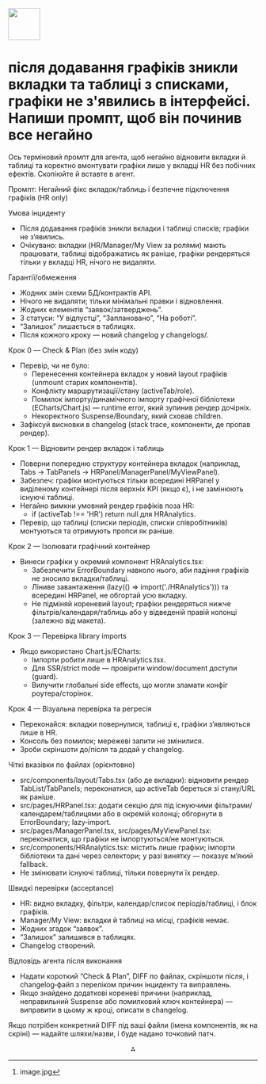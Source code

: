 <img src="https://r2cdn.perplexity.ai/pplx-full-logo-primary-dark%402x.png" style="height:64px;margin-right:32px"/>

# після додавання графіків зникли вкладки та таблиці з списками, графіки не з'явились в інтерфейсі. Напиши промпт, щоб він починив все негайно

Ось терміновий промпт для агента, щоб негайно відновити вкладки й таблиці та коректно вмонтувати графіки лише у вкладці HR без побічних ефектів. Скопіюйте й вставте в агент.

Промпт: Негайний фікс вкладок/таблиць і безпечне підключення графіків (HR only)

Умова інциденту

- Після додавання графіків зникли вкладки і таблиці списків; графіки не з’явились.
- Очікувано: вкладки (HR/Manager/My View за ролями) мають працювати, таблиці відображатись як раніше, графіки рендеряться тільки у вкладці HR, нічого не видаляти.

Гарантії/обмеження

- Жодних змін схеми БД/контрактів API.
- Нічого не видаляти; тільки мінімальні правки і відновлення.
- Жодних елементів “заявок/затверджень”.
- 3 статуси: “У відпустці”, “Заплановано”, “На роботі”.
- “Залишок” лишається в таблицях.
- Після кожного кроку — новий changelog у changelogs/.

Крок 0 — Check \& Plan (без змін коду)

- Перевір, чи не було:
    - Перенесення контейнера вкладок у новий layout графіків (unmount старих компонентів).
    - Конфлікту маршрутизації/стану (activeTab/role).
    - Помилок імпорту/динамічного імпорту графічної бібліотеки (ECharts/Chart.js) — runtime error, який зупинив рендер дочірніх.
    - Некоректного Suspense/Boundary, який сховав children.
- Зафіксуй висновки в changelog (stack trace, компоненти, де пропав рендер).

Крок 1 — Відновити рендер вкладок і таблиць

- Поверни попередню структуру контейнера вкладок (наприклад, Tabs → TabPanels → HRPanel/ManagerPanel/MyViewPanel).
- Забезпеч: графіки монтуються тільки всередині HRPanel у виділеному контейнері <HRAnalytics/> після верхніх KPI (якщо є), і не замінюють існуючі таблиці.
- Негайно вимкни умовний рендер графіків поза HR:
    - if (activeTab !== 'HR') return null для HRAnalytics.
- Перевір, що таблиці (списки періодів, списки співробітників) монтуються та отримують пропси як раніше.

Крок 2 — Ізолювати графічний контейнер

- Винеси графіки у окремий компонент HRAnalytics.tsx:
    - Забезпечити ErrorBoundary навколо нього, аби падіння графіків не зносило вкладки/таблиці.
    - Ліниве завантаження (lazy(() => import('./HRAnalytics'))) та <Suspense fallback={null}> всередині HRPanel, не обгортай усю вкладку.
    - Не підміняй кореневий layout; графіки рендеряться нижче фільтрів/календаря/таблиць або у відведеній правій колонці (залежно від макета).

Крок 3 — Перевірка library imports

- Якщо використано Chart.js/ECharts:
    - Імпорти робити лише в HRAnalytics.tsx.
    - Для SSR/strict mode — провірити window/document доступи (guard).
    - Вилучити глобальні side effects, що могли зламати конфіг роутера/сторінок.

Крок 4 — Візуальна перевірка та регресія

- Переконайся: вкладки повернулися, таблиці є, графіки з’являються лише в HR.
- Консоль без помилок; мережеві запити не змінилися.
- Зроби скріншоти до/після та додай у changelog.

Чіткі вказівки по файлах (орієнтовно)

- src/components/layout/Tabs.tsx (або де вкладки): відновити рендер TabList/TabPanels; переконатися, що activeTab береться зі стану/URL як раніше.
- src/pages/HRPanel.tsx: додати секцію для <HRAnalytics/> під існуючими фільтрами/календарем/таблицями або в окремій колонці; обгорнути в ErrorBoundary; lazy‑import.
- src/pages/ManagerPanel.tsx, src/pages/MyViewPanel.tsx: переконатися, що графіки не імпортуються/не монтуються.
- src/components/HRAnalytics.tsx: містить лише графіки; імпорти бібліотеки та дані через селектори; у разі винятку — показує м’який fallback.
- Не змінювати існуючі таблиці, тільки повернути їх рендер.

Швидкі перевірки (acceptance)

- HR: видно вкладку, фільтри, календар/список періодів/таблиці, і блок графіків.
- Manager/My View: вкладки й таблиці на місці, графіків немає.
- Жодних згадок “заявок”.
- “Залишок” залишився в таблицях.
- Changelog створений.

Відповідь агента після виконання

- Надати короткий “Check \& Plan”, DIFF по файлах, скріншоти після, і changelog‑файл з переліком причин інциденту та виправлень.
- Якщо знайдено додаткові кореневі причини (наприклад, неправильний Suspense або помилковий ключ контейнера) — виправити в цьому ж кроці, описати в changelog.

Якщо потрібен конкретний DIFF під ваші файли (імена компонентів, як на скріні) — надайте шляхи/назви, і буде надано точковий патч.
<span style="display:none">[^1]</span>

<div align="center">⁂</div>

[^1]: image.jpg


